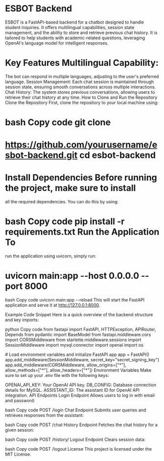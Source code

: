 # ESBOT Backend
 ESBOT is a FastAPI-based backend for a chatbot designed to handle student inquiries. It offers multilingual
capabilities, session state management, and the ability to store and
retrieve previous chat history. It is tailored to help students with
academic-related questions, leveraging OpenAI\'s language model for
intelligent responses.

# Key Features Multilingual Capability:
 The bot can respond in multiple
languages, adjusting to the user\'s preferred language. Session
Management: Each chat session is maintained through session state,
ensuring smooth conversations across multiple interactions. Chat
History: The system stores previous conversations, allowing users to
retrieve their chat history at any time. How to Clone and Run the
Repository Clone the Repository First, clone the repository to your
local machine using:

# bash Copy code git clone
# https://github.com/yourusername/esbot-backend.git cd esbot-backend
# Install Dependencies Before running the project, make sure to install
all the required dependencies. You can do this by using:

# bash Copy code pip install -r requirements.txt Run the Application To
run the application using uvicorn, simply run:
# uvicorn main:app --host 0.0.0.0 --port 8000
bash Copy code uvicorn main:app \--reload This will start the FastAPI
application and serve it at http://127.0.0.1:8000.

Example Code Snippet Here is a quick overview of the backend structure
and key imports:

python Copy code from fastapi import FastAPI, HTTPException, APIRouter,
Depends from pydantic import BaseModel from fastapi.middleware.cors
import CORSMiddleware from starlette.middleware.sessions import
SessionMiddleware import mysql.connector import openai import os

\# Load environment variables and initialize FastAPI app app = FastAPI()
app.add_middleware(SessionMiddleware, secret_key=\"secret_signing_key\")
app.add_middleware(CORSMiddleware, allow_origins=\[\"\*\"\],
allow_methods=\[\"\*\"\], allow_headers=\[\"\*\"\]) Environment
Variables Make sure to set up your .env file with the following keys:

OPENAI_API_KEY: Your OpenAI API key. DB_CONFIG: Database connection
details for MySQL. ASSISTANT_ID: The assistant ID for OpenAI API
integration. API Endpoints Login Endpoint Allows users to log in with
email and password:

bash Copy code POST /login Chat Endpoint Submits user queries and
retrieves responses from the assistant:

bash Copy code POST /chat History Endpoint Fetches the chat history for
a given session:

bash Copy code POST /history/ Logout Endpoint Clears session data:

bash Copy code POST /logout License This project is licensed under the
MIT License.
